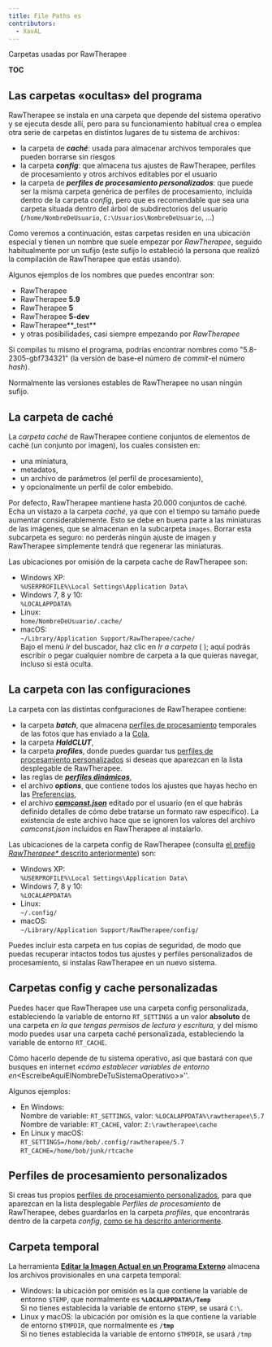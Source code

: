 ```yaml
---
title: File Paths es
contributors:
  - XavAL
---
```


<div class="pagetitle">

Carpetas usadas por RawTherapee

</div>

__TOC__

## Las carpetas «ocultas» del programa

RawTherapee se instala en una carpeta que depende del sistema operativo
y se ejecuta desde allí, pero para su funcionamiento habitual crea o
emplea otra serie de carpetas en distintos lugares de tu sistema de
archivos:

- la carpeta de ***caché***: usada para almacenar archivos temporales
  que pueden borrarse sin riesgos
- la carpeta ***config***: que almacena tus ajustes de RawTherapee,
  perfiles de procesamiento y otros archivos editables por el usuario
- la carpeta de ***perfiles de procesamiento personalizados***: que
  puede ser la misma carpeta genérica de perfiles de procesamiento,
  incluída dentro de la carpeta *config*, pero que es recomendable que
  sea una carpeta situada dentro del árbol de subdirectorios del usuario
  (`/home/NombreDeUsuario`, `C:\Usuarios\NombreDeUsuario`, ...)

Como veremos a continuación, estas carpetas residen en una ubicación
especial y tienen un nombre que suele empezar por *RawTherapee*, seguido
habitualmente por un sufijo (este sufijo lo estableció la persona que
realizó la compilación de RawTherapee que estás usando).

Algunos ejemplos de los nombres que puedes encontrar son:

- RawTherapee
- RawTherapee **5.9**
- RawTherapee **5**
- RawTherapee **5-dev**
- RawTherapee**_test**
- y otras posibilidades, casi siempre empezando por *RawTherapee*

Si compilas tu mismo el programa, podrías encontrar nombres como
"5.8-2305-gbf734321" (la versión de base-el número de *commit*-el número
*hash*).

Normalmente las versiones estables de RawTherapee no usan ningún sufijo.

## La carpeta de caché

La *carpeta caché* de RawTherapee contiene conjuntos de elementos de
caché (un conjunto por imagen), los cuales consisten en:

- una miniatura,
- metadatos,
- un archivo de parámetros (el perfil de procesamiento),
- y opcionalmente un perfil de color embebido.

Por defecto, RawTherapee mantiene hasta 20.000 conjuntos de caché. Echa
un vistazo a la carpeta *caché*, ya que con el tiempo su tamaño puede
aumentar considerablemente. Esto se debe en buena parte a las miniaturas
de las imágenes, que se almacenan en la subcarpeta `images`. Borrar esta
subcarpeta es seguro: no perderás ningún ajuste de imagen y RawTherapee
simplemente tendrá que regenerar las miniaturas.

Las ubicaciones por omisión de la carpeta cache de RawTherapee son:

- Windows XP:  
  `%USERPROFILE%\Local Settings\Application Data\`
- Windows 7, 8 y 10:  
  `%LOCALAPPDATA%`
- Linux:  
  `home/NombreDeUsuario/.cache/`
- macOS:  
  `~/Library/Application Support/RawTherapee/cache/`  
  Bajo el menú *Ir* del buscador, haz clic en *Ir a carpeta* ( ); aquí
  podrás escribir o pegar cualquier nombre de carpeta a la que quieras
  navegar, incluso si está oculta.

## La carpeta con las configuraciones

La carpeta con las distintas confguraciones de RawTherapee contiene:

- la carpeta ***batch***, que almacena [perfiles de
  procesamiento](Sidecar_Files_-_Processing_Profiles/es.md)
  temporales de las fotos que has enviado a la
  [Cola](queue/es),
- la carpeta ***HaldCLUT***,
- la carpeta ***profiles***, donde puedes guardar tus [perfiles de
  procesamiento
  personalizados](Sidecar_Files_-_Processing_Profiles/es#Cómo_crear_tus_propios_perfiles_de_procesamiento.md)
  si deseas que aparezcan en la lista desplegable de RawTherapee.
- las reglas de ***[perfiles
  dinámicos](Dynamic_processing_profiles/es.md)***,
- el archivo ***options***, que contiene todos los ajustes que hayas
  hecho en las [Preferencias](preferences/es),
- el archivo
  ***[camconst.json](adding_support_for_new_raw_formats/es)***
  editado por el usuario (en el que habrás definido detalles de cómo
  debe tratarse un formato raw específico). La existencia de este
  archivo hace que se ignoren los valores del archivo *camconst.json*
  incluídos en RawTherapee al instalarlo.

Las ubicaciones de la carpeta config de RawTherapee (consulta [el
prefijo *RawTherapee\** descrito
anteriormente](#Las_carpetas_«ocultas»_del_programa.md)) son:

- Windows XP:  
  `%USERPROFILE%\Local Settings\Application Data\`
- Windows 7, 8 y 10:  
  `%LOCALAPPDATA%`
- Linux:  
  `~/.config/`
- macOS:  
  `~/Library/Application Support/RawTherapee/config/`

Puedes incluir esta carpeta en tus copias de seguridad, de modo que
puedas recuperar intactos todos tus ajustes y perfiles personalizados de
procesamiento, si instalas RawTherapee en un nuevo sistema.

## Carpetas config y cache personalizadas

Puedes hacer que RawTherapee use una carpeta config personalizada,
estableciendo la variable de entorno `RT_SETTINGS` a un valor
**absoluto** de una carpeta *en la que tengas permisos de lectura y
escritura*, y del mismo modo puedes usar una carpeta caché
personalizada, estableciendo la variable de entorno `RT_CACHE`.

Cómo hacerlo depende de tu sistema operativo, así que bastará con que
busques en internet *«cómo establecer variables de entorno
en*<EscreibeAquíElNombreDeTuSistemaOperativo>»''.

Algunos ejemplos:

- En Windows:  
  Nombre de variable: `RT_SETTINGS`, valor:
  `%LOCALAPPDATA%\rawtherapee\5.7`  
  Nombre de variable: `RT_CACHE`, valor: `Z:\rawtherapee\cache`
- En Linux y macOS:  
  `RT_SETTINGS=/home/bob/.config/rawtherapee/5.7`  
  `RT_CACHE=/home/bob/junk/rtcache`

## Perfiles de procesamiento personalizados

Si creas tus propios [perfiles de procesamiento
personalizados](Sidecar_Files_-_Processing_Profiles/es#Cómo_crear_tus_propios_perfiles_de_procesamiento.md),
para que aparezcan en la lista desplegable *Perfiles de procesamiento*
de RawTherapee, debes guardarlos en la carpeta *profiles*, que
encontrarás dentro de la carpeta *config*, [como se ha descrito
anteriormente](#La_carpeta_con_las_configuraciones.md).

## Carpeta temporal

La herramienta **[Editar la Imagen Actual en un Programa
Externo](Edit_Current_Image_in_External_Editor/es.md)** almacena
los archivos provisionales en una carpeta temporal:

- Windows: la ubicación por omisión es la que contiene la variable de
  entorno `$TEMP`, que normalmente es **`%LOCALAPPDATA%/Temp`**  
  Si no tienes establecida la variable de entorno `$TEMP`, se usará
  `C:\`.
- Linux y macOS: la ubicación por omisión es la que contiene la variable
  de entorno `$TMPDIR`, que normalmente es **`/tmp`**  
  Si no tienes establecida la variable de entorno `$TMPDIR`, se usará
  `/tmp`
